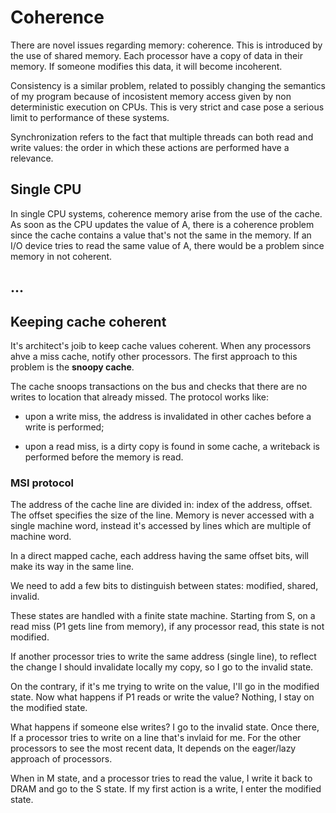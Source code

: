 # Coherence

There are novel issues regarding memory: coherence. This is introduced by the use of shared memory.
Each processor have a copy of data in their memory. If someone modifies this data, it will become incoherent.

Consistency is a similar problem, related to possibly changing the semantics of my program because of incosistent
memory access given by non deterministic execution on CPUs. This is very strict and case pose a serious limit to
performance of these systems.

Synchronization refers to the fact that multiple threads can both read and write values: the order in which these actions
are performed have a relevance.

## Single CPU

In single CPU systems, coherence memory arise from the use of the cache. As soon as the CPU updates the value of A, there
is a coherence problem since the cache contains a value that's not the same in the memory. If an I/O device tries to read
the same value of A, there would be a problem since memory in not coherent.

## ...

## Keeping cache coherent

It's architect's joib to keep cache values coherent. When any processors ahve a miss cache, notify other processors.
The first approach to this problem is the **snoopy cache**.

The cache snoops transactions on the bus and checks that there are no writes to location that already missed.
The protocol works like:

- upon a write miss, the address is invalidated in other caches before a write is performed;

- upon a read miss, is a dirty copy is found in some cache, a writeback is performed before the memory is read.

### MSI protocol

The address of the cache line are divided in: index of the address, offset. The offset specifies the size of the line.
Memory is never accessed with a single machine word, instead it's accessed by lines which are multiple of machine word.

In a direct mapped cache, each address having the same offset bits, will make its way in the same line.

We need to add a few bits to distinguish between states: modified, shared, invalid.

These states are handled with a finite state machine. Starting from S, on a read miss (P1 gets line from memory), if any
processor read, this state is not modified.

If another processor tries to write the same address (single line), to reflect the change I should invalidate locally
my copy, so I go to the invalid state.

On the contrary, if it's me trying to write on the value, I'll go in the modified state. Now what happens if P1 reads
or write the value? Nothing, I stay on the modified state.

What happens if someone else writes? I go to the invalid state. Once there, If a processor tries to write on a line that's
invlaid for me. For the other processors to see the most recent data, It depends on the eager/lazy approach of processors.

When in M state, and a processor tries to read the value, I write it back to DRAM and go to the S state. If my first
action is a write, I enter the modified state.
